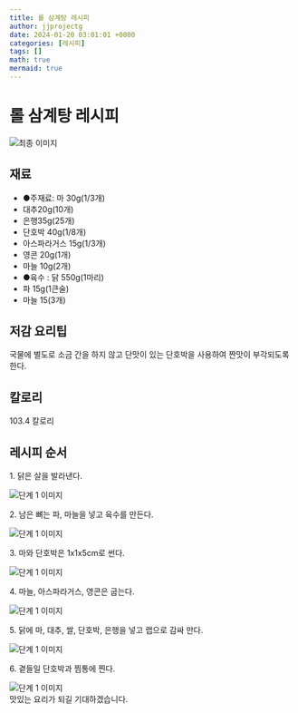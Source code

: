 ```yaml
---
title: 롤 삼계탕 레시피
author: jjprojectg
date: 2024-01-20 03:01:01 +0000
categories: [레시피]
tags: []
math: true
mermaid: true
---
```

<meta name="og:type" content="website"/>
<meta charset="UTF-8"/>
<div class="header">
  <h1>롤 삼계탕 레시피</h1>
</div>

<div class="container my-4">
  <div class="row">
    <div class="col-12 col-md-6">
      <div class="recipe-image">
        <img src="http://www.foodsafetykorea.go.kr/uploadimg/20160708/20160708060607_1467968767734.jpg" class="step-image" alt="최종 이미지"/>
      </div>
    </div>
    <div class="col-12 col-md-6">
      <div class="ingredients">
        <h2>재료</h2>
        <ul class="card">
          <li> ●주재료: 마 30g(1/3개) </li>
          <li>  대추20g(10개) </li>
          <li>  은행35g(25개) </li>
          <li>  단호박 40g(1/8개) </li>
          <li>  아스파라거스 15g(1/3개) </li>
          <li>  영콘 20g(1개) </li>
          <li>  마늘 10g(2개) </li>
          <li> ●육수 : 닭 550g(1마리) </li>
          <li>  파 15g(1큰술) </li>
          <li>  마늘 15(3개) </li>
</ul>
      </div>
    </div>
    <div class="col-12 col-md-6">
      <div class="ingredients">
        <h2>저감 요리팁</h2>
        <div class="card"> 
          <p>
            국물에 별도로 소금 간을 하지 않고 단맛이 있는 단호박을 사용하여 짠맛이 부각되도록 한다.
          </p>
        </div>
      </div>
      <div class="ingredients">
        <h2>칼로리</h2>
        <div class="card"> 
          <p>
            103.4 칼로리
          </p>
        </div>
      </div>
    </div>
  </div>

  <h2 class="my-4">레시피 순서</h2>
  <div class="card recipe-card">
    <div class="card-body recipe-step">
      <p class="card-text step-description">1. 닭은 살을 발라낸다.</p>
      <img src="http://www.foodsafetykorea.go.kr/uploadimg/cook/777-1.jpg" alt="단계 1 이미지" class="step-image"/>
    </div>
  </div>
  <div class="card recipe-card">
    <div class="card-body recipe-step">
      <p class="card-text step-description">2. 남은 뼈는 파, 마늘을 넣고 육수를 만든다.</p>
      <img src="http://www.foodsafetykorea.go.kr/uploadimg/cook/777-2.jpg" alt="단계 1 이미지" class="step-image"/>
    </div>
  </div>
  <div class="card recipe-card">
    <div class="card-body recipe-step">
      <p class="card-text step-description">3. 마와 단호박은 1x1x5cm로 썬다.</p>
      <img src="http://www.foodsafetykorea.go.kr/uploadimg/cook/777-3.jpg" alt="단계 1 이미지" class="step-image"/>
    </div>
  </div>
  <div class="card recipe-card">
    <div class="card-body recipe-step">
      <p class="card-text step-description">4. 마늘, 아스파라거스, 영콘은 굽는다.</p>
      <img src="http://www.foodsafetykorea.go.kr/uploadimg/cook/777-4.jpg" alt="단계 1 이미지" class="step-image"/>
    </div>
  </div>
  <div class="card recipe-card">
    <div class="card-body recipe-step">
      <p class="card-text step-description">5. 닭에 마, 대추, 쌀, 단호박, 은행을 넣고 랩으로 감싸 만다.</p>
      <img src="http://www.foodsafetykorea.go.kr/uploadimg/cook/777-5.jpg" alt="단계 1 이미지" class="step-image"/>
    </div>
  </div>
  <div class="card recipe-card">
    <div class="card-body recipe-step">
      <p class="card-text step-description">6. 곁들일 단호박과 찜통에 찐다.</p>
      <img src="http://www.foodsafetykorea.go.kr/uploadimg/cook/777-6.jpg" alt="단계 1 이미지" class="step-image"/>
    </div>
  </div>

</div>
맛있는 요리가 되길 기대하겠습니다.

